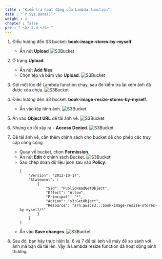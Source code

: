 ```yaml
---
title : "Kiểm tra hoạt động của Lambda function"
date : "`r Sys.Date()`"
weight : 4
chapter : false
pre : " <b> 2.4 </b> "
---
```

1. Điều hướng đến S3 bucket: **book-image-stores-by-myself**.
    - Ấn nút **Upload**
![S3Bucket](/images/temp/1/27.png?width=90pc)

2. Ở trang **Upload**.
    - Ấn nút **Add files**.
    - Chọn tệp và bấm vào **Upload**.
![S3Bucket](/images/temp/1/28.png?width=90pc)

3. Đợi một lúc để Lambda function chạy, sau đó kiểm tra lại xem ảnh đã được xóa chưa.
![S3Bucket](/images/temp/1/29.png?width=90pc)

4. Điều hướng đến S3 bucket: **book-image-resize-stores-by-myself**.
    - Ấn vào tệp hình ảnh.
![S3Bucket](/images/temp/1/30.png?width=90pc)

5. Ấn vào **Object URL** để tải ảnh về.
![S3Bucket](/images/temp/1/31.png?width=90pc)

6. Nhưng có lỗi xảy ra - **Access Denied**.
![S3Bucket](/images/temp/1/32.png?width=90pc)

7. Để tải ảnh về, cần thêm chính sách cho bucket để cho phép các truy cập công cộng.
    - Quay về bucket, chọn **Permission**.
    - Ấn nút **Edit** ở chính sách Bucket.
  ![S3Bucket](/images/temp/1/33.png?width=90pc)
    - Sao chép đoạn dữ liệu json sau vào **Policy**.
        ```
        {
            "Version": "2012-10-17",
            "Statement": [
                {
                    "Sid": "PublicReadGetObject",
                    "Effect": "Allow",
                    "Principal": "*",
                    "Action": "s3:GetObject",
                    "Resource": "arn:aws:s3:::book-image-resize-stores-by-myself/*"
                }
            ]
        }
        ```
    - Ấn vào **Save changes**.
  ![S3Bucket](/images/temp/1/34.png?width=90pc)

8. Sau đó, bạn hãy thực hiện lại 6 và 7 để tải ảnh về máy để so sánh với ảnh mà bạn đã tải lên. Vậy là Lambda resize function đã hoạt động bình thường.





